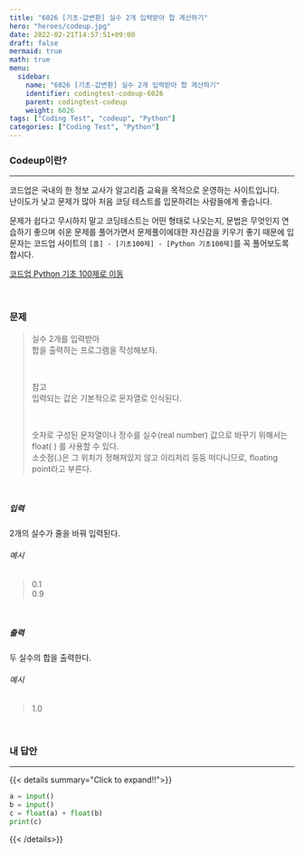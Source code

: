 ```yaml
---
title: "6026 [기초-값변환] 실수 2개 입력받아 합 계산하기"
hero: "heroes/codeup.jpg"
date: 2022-02-21T14:57:51+09:00
draft: false
mermaid: true
math: true
menu:
  sidebar:
    name: "6026 [기초-값변환] 실수 2개 입력받아 합 계산하기"
    identifier: codingtest-codeup-6026
    parent: codingtest-codeup
    weight: 6026
tags: ["Coding Test", "codeup", "Python"]
categories: ["Coding Test", "Python"]
---
```


### Codeup이란?
---
코드업은 국내의 한 정보 교사가 알고리즘 교육을 목적으로 운영하는 사이트입니다.\
난이도가 낮고 문제가 많아 처음 코딩 테스트를 입문하려는 사람들에게 좋습니다.

문제가 쉽다고 무시하지 말고 코딩테스트는 어떤 형태로 나오는지, 문법은 무엇인지 연습하기 좋으며 쉬운 문제를 풀어가면서 문제풀이에대한 자신감을 키우기 좋기 때문에 입문자는 코드업 사이트의 `[홈] - [기초100제] - [Python 기초100제]`를 꼭 풀어보도록 합시다.

[코드업 Python 기초 100제로 이동](https://codeup.kr/problemsetsol.php?psid=33)


&nbsp;

### 문제
> 실수 2개를 입력받아\
> 합을 출력하는 프로그램을 작성해보자.
> 
> &nbsp;
> 
> 참고\
> 입력되는 값은 기본적으로 문자열로 인식된다.
> 
> &nbsp;
> 
> 숫자로 구성된 문자열이나 정수를 실수(real number) 값으로 바꾸기 위해서는 float( ) 를 사용할 수 있다.\
> 소숫점(.)은 그 위치가 정해져있지 않고 이리저리 둥둥 떠다니므로, floating point라고 부른다.

&nbsp;

##### 입력
2개의 실수가 줄을 바꿔 입력된다.
###### 예시
> 0.1\
> 0.9

&nbsp;

##### 출력
두 실수의 합을 출력한다.
###### 예시
> 1.0

&nbsp;

### 내 답안
---
{{< details summary="Click to expand!!">}}
```python
a = input()
b = input()
c = float(a) + float(b)
print(c)
```
{{< /details>}}